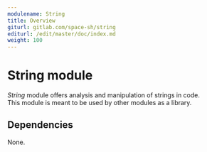```yaml
---
modulename: String
title: Overview
giturl: gitlab.com/space-sh/string
editurl: /edit/master/doc/index.md
weight: 100
---
```

# String module

_String_ module offers analysis and manipulation of strings in code.  
This module is meant to be used by other modules as a library.


## Dependencies

None.
